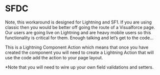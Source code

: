 # SFDC

Note, this workaround is designed for Lightning and SF1. If you are using classic then you would be better off going the route of a Visualforce page. Our users are going live on Lightning and are heavy mobile users so this functionality is critical for them. Enough talking and let’s get to the code…

This is a Lightning Component Action which means that once you have created the component you will need to create a Lightning Action that will use the code add the action to your page layout.

*Note that you will need to wire up your own field validations and setters.
